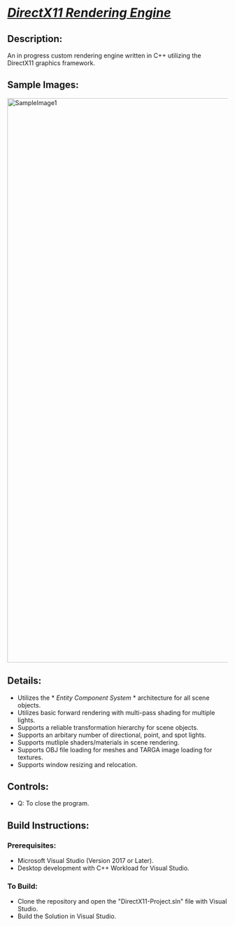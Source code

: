 # *<ins>DirectX11 Rendering Engine</ins>*
## **Description:**
An in progress custom rendering engine written in C++ utilizing the DirectX11 graphics framework.
## **Sample Images:**
<img width="1288" height="1289" alt="SampleImage1" src="https://github.com/user-attachments/assets/6ad9863a-7de6-447a-a90b-f44f43d38d31" />

## **Details:**
* Utilizes the * *Entity Component System* * architecture for all scene objects.
* Utilizes basic forward rendering with multi-pass shading for multiple lights.
* Supports a reliable transformation hierarchy for scene objects.
* Supports an arbitary number of directional, point, and spot lights.
* Supports mutliple shaders/materials in scene rendering.
* Supports OBJ file loading for meshes and TARGA image loading for textures.
* Supports window resizing and relocation.
## **Controls:**
* Q: To close the program.
## **Build Instructions:**
### **Prerequisites:**
* Microsoft Visual Studio (Version 2017 or Later).
* Desktop development with C++ Workload for Visual Studio.
### **To Build:**
* Clone the repository and open the "DirectX11-Project.sln" file with Visual Studio.
* Build the Solution in Visual Studio.
